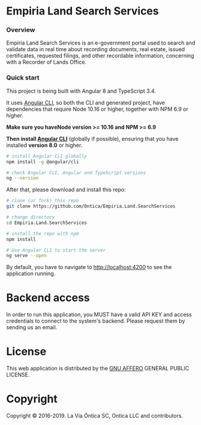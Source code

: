 ﻿# Empiria Land Search Services

### Overview

Empiria Land Search Services is an e-government portal used to search and validate data in real time about recording documents, real estate, issued certificates, requested filings, and other recordable information, concerning with a Recorder of Lands Office.

### Quick start

This project is being built with Angular 8 and TypeScript 3.4.

It uses [Angular CLI](https://github.com/angular/angular-cli), so both the CLI and generated project, have dependencies that require Node 10.16 or higher, together with NPM 6.9 or higher.

**Make sure you haveNode version >= 10.16 and NPM >= 6.9**

**Then install [Angular CLI](https://github.com/angular/angular-cli)** (globally if possible), ensuring that you have installed **version 8.0** or higher.

```bash
# install Angular CLI globally
npm install -g @angular/cli

# check Angular CLI, Angular and TypeScript versions
ng --version
```

After that, please download and install this repo:

```bash
# clone (or fork) this repo
git clone https://github.com/Ontica/Empiria.Land.SearchServices

# change directory
cd Empiria.Land.SearchServices

# install the repo with npm
npm install

# Use Angular CLI to start the server
ng serve --open
```

By default, you have to navigate to [http://localhost:4200](http://localhost:4200) to see the application running.

# Backend access

In order to run this application, you MUST have a valid API KEY and access credentials to connect to the system's backend. Please request them by sending us an email.

# License

This web application is distributed by the [GNU AFFERO](https://github.com/Ontica/Empiria.Land.SearchServices/blob/master/LICENSE.txt) GENERAL PUBLIC LICENSE.

# Copyright

Copyright © 2016-2019. La Vía Óntica SC, Ontica LLC and contributors.
